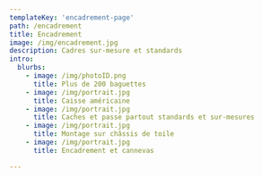 ```yaml
---
templateKey: 'encadrement-page'
path: /encadrement
title: Encadrement
image: /img/encadrement.jpg
description: Cadres sur-mesure et standards
intro:
  blurbs:
    - image: /img/photoID.png
      title: Plus de 200 baguettes
    - image: /img/portrait.jpg
      title: Caisse américaine
    - image: /img/portrait.jpg
      title: Caches et passe partout standards et sur-mesures
    - image: /img/portrait.jpg
      title: Montage sur châssis de toile
    - image: /img/portrait.jpg
      title: Encadrement et cannevas

---
```


